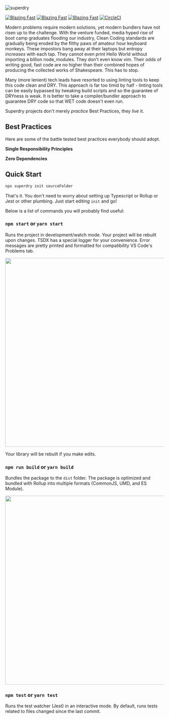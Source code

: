 ![superdry](https://user-images.githubusercontent.com/4060187/56918426-fc747600-6a8b-11e9-806d-2da0b49e89e4.png)

[![Blazing Fast](https://badgen.now.sh/badge/speed/blazing%20%F0%9F%94%A5/green)](https://npm.im/superdry) [![Blazing Fast](https://badgen.now.sh/badge/speed/blazing%20%F0%9F%94%A5/green)](https://npm.im/superdry) [![Blazing Fast](https://badgen.now.sh/badge/speed/blazing%20%F0%9F%94%A5/green)](https://npm.im/superdry) [![CircleCI](https://circleci.com/gh/palmerhq/superdry.svg?style=svg)](https://circleci.com/gh/palmerhq/superdry)

Modern problems require modern solutions, yet modern bundlers have not risen up to the challenge. With the venture funded, media hyped rise of boot camp graduates flooding our industry, Clean Coding standards are gradually being eroded by the filthy paws of amateur hour keyboard monkeys. These impostors bang away at their laptops but entropy _increases_ with each tap. They cannot even print Hello World without importing a billion node_modules. They don't even know vim. Their odds of writing good, fast code are no higher than their combined hopes of producing the collected works of Shakespeare. This has to stop.

Many (more lenient) tech leads have resorted to using linting tools to keep this code clean and DRY. This approach is far too timid by half - linting tools can be easily bypassed by tweaking build scripts and so the guarantee of DRYness is weak. It is better to take a compiler/bundler approach to guarantee DRY code so that WET code doesn't even run.

Superdry projects don't merely _practice_ Best Practices, they _live_ it.

## Best Practices

Here are some of the battle tested best practices everybody should adopt.

**Single Responsibility Principles**

**Zero Dependencies**

## Quick Start

```bash
npx superdry init sourceFolder
```

That's it. You don't need to worry about setting up Typescript or Rollup or Jest or other plumbing. Just start editing `init` and go!

Below is a list of commands you will probably find useful:

### `npm start` or `yarn start`

Runs the project in development/watch mode. Your project will be rebuilt upon changes. TSDX has a special logger for your convenience. Error messages are pretty printed and formatted for compatibility VS Code's Problems tab.

<img src="https://user-images.githubusercontent.com/4060187/52168303-574d3a00-26f6-11e9-9f3b-71dbec9ebfcb.gif" width="600" />

Your library will be rebuilt if you make edits.

### `npm run build` or `yarn build`

Bundles the package to the `dist` folder.
The package is optimized and bundled with Rollup into multiple formats (CommonJS, UMD, and ES Module).

<img src="https://user-images.githubusercontent.com/4060187/52168322-a98e5b00-26f6-11e9-8cf6-222d716b75ef.gif" width="600" />

### `npm test` or `yarn test`

Runs the test watcher (Jest) in an interactive mode.
By default, runs tests related to files changed since the last commit.
